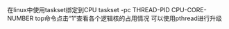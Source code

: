 在linux中使用taskset绑定到CPU
taskset -pc THREAD-PID CPU-CORE-NUMBER
top命令点击“1”查看各个逻辑核的占用情况
可以使用pthread进行升级